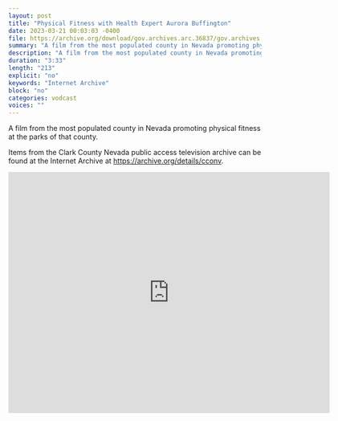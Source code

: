 ```yaml
---
layout: post
title: "Physical Fitness with Health Expert Aurora Buffington"
date: 2023-03-21 00:03:03 -0400
file: https://archive.org/download/gov.archives.arc.36837/gov.archives.arc.36837_512kb.mp4
summary: "A film from the most populated county in Nevada promoting physical fitness at the parks of that county."
description: "A film from the most populated county in Nevada promoting physical fitness at the parks of that county."
duration: "3:33"
length: "213"
explicit: "no" 
keywords: "Internet Archive"
block: "no" 
categories: vodcast
voices: ""
---
```

A film from the most populated county in Nevada promoting physical fitness at the parks of that county.

Items from the Clark County Nevada public access television archive can be found at the Internet Archive at <https://archive.org/details/cconv>.

<iframe src="https://archive.org/embed/Physical_Fitness_with_Health_Expert_Aurora_Buffington" width="640" height="480" frameborder="0" webkitallowfullscreen="true" mozallowfullscreen="true" allowfullscreen></iframe>
